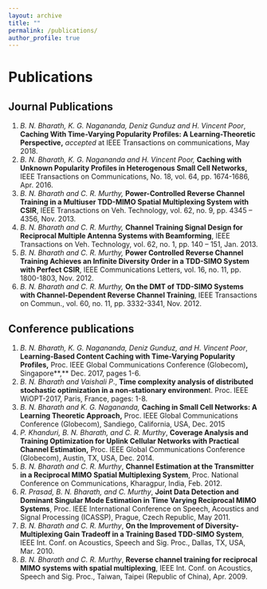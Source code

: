 ```yaml
---
layout: archive
title: ""
permalink: /publications/
author_profile: true
---
```


# Publications

## **Journal Publications** 

1. *B. N. Bharath, K. G. Nagananda, Deniz Gunduz and H. Vincent Poor*, **Caching With Time-Varying Popularity Profiles: A Learning-Theoretic Perspective,** *accepted* at IEEE Transactions on communications, May 2018.
2. *B. N. Bharath,* *K. G. Nagananda and H. Vincent Poor,* **Caching with Unknown Popularity Profiles in Heterogenous Small Cell Networks,** IEEE Transactions on Communications, No. 18, vol. 64, pp. 1674-1686, Apr. 2016.
3. *B. N. Bharath and C. R. Murthy,* **Power-Controlled Reverse Channel Training in a Multiuser TDD-MIMO Spatial Multiplexing System with CSIR**, IEEE Transactions on Veh. Technology, vol. 62, no. 9, pp. 4345 – 4356, Nov. 2013.
4. *B. N. Bharath and C. R. Murthy,* **Channel Training Signal Design for Reciprocal Multiple Antenna Systems with Beamforming**, IEEE Transactions on Veh. Technology, vol. 62, no. 1, pp. 140 – 151, Jan. 2013.
5. *B. N. Bharath and C. R. Murthy,* **Power Controlled Reverse Channel Training Achieves an Infinite Diversity Order in a TDD-SIMO System with Perfect CSIR**, IEEE Communications Letters, vol. 16, no. 11, pp. 1800-1803, Nov. 2012.
6. *B. N. Bharath and C. R. Murthy,* **On the DMT of TDD-SIMO Systems with Channel-Dependent Reverse Channel Training**, IEEE Transactions on Commun., vol. 60, no. 11, pp. 3332-3341, Nov. 2012.



## **Conference publications** 

1. *B. N. Bharath, K. G. Nagananda, Deniz Gunduz, and H. Vincent Poor*, **Learning-Based Content Caching with Time-Varying Popularity Profiles,** Proc. IEEE Global Communications Conference (Globecom)**,** Singapore**,** Dec. 2017, pages 1-6.
2. *B. N. Bharath and* *Vaishali P*., **Time complexity analysis of distributed stochastic optimization in a non-stationary environmen**t. Proc. IEEE WiOPT-2017, Paris, France, pages: 1-8.
3. *B. N. Bharath and K. G. Nagananda,* **Caching in Small Cell Networks: A Learning Theoretic Approach,** Proc. IEEE Global Communications Conference (Globecom), Sandiego, California, USA, Dec. 2015
4. *P. Khanduri, B. N. Bharath, and C. R. Murthy*, **Coverage Analysis and Training Optimization for Uplink Cellular Networks with Practical Channel Estimation,** Proc. IEEE Global Communications Conference (Globecom), Austin, TX, USA, Dec. 2014.
5. *B. N. Bharath and C. R. Murthy*, **Channel Estimation at the Transmitter in a Reciprocal MIMO Spatial Multiplexing System**, Proc. National Conference on Communications, Kharagpur, India, Feb. 2012.
6. *R. Prasad, B. N. Bharath, and C. Murthy*, **Joint Data Detection and Dominant Singular Mode Estimation in Time Varying Reciprocal MIMO Systems**, Proc. IEEE International Conference on Speech, Acoustics and Signal Processing (ICASSP), Prague, Czech Republic, May 2011.
7. *B. N. Bharath and C. R. Murthy*, **On the Improvement of Diversity-Multiplexing Gain Tradeoff in a Training Based TDD-SIMO System**, IEEE Int. Conf. on Acoustics, Speech and Sig. Proc., Dallas, TX, USA, Mar. 2010.
8. *B. N. Bharath and C. R. Murthy*, **Reverse channel training for reciprocal MIMO systems with spatial multiplexing**, IEEE Int. Conf. on Acoustics, Speech and Sig. Proc., Taiwan, Taipei (Republic of China), Apr. 2009.
